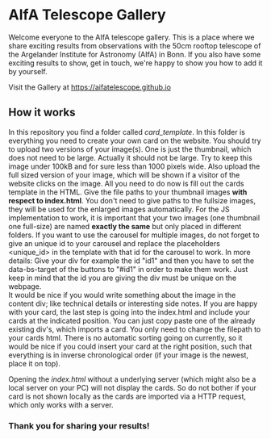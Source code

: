 # AIfA Telescope Gallery

Welcome everyone to the AIfA telescope gallery. This is a place where we share exciting results from observations with the 50cm rooftop telescope of the Argelander Institute for Astronomy (AIfA) in Bonn.
If you also have some exciting results to show, get in touch, we're happy to show you how to add it by yourself.

Visit the Gallery at https://aifatelescope.github.io

## How it works

In this repository you find a folder called *card_template*. In this folder is everything you need to create your own card on the website. You should try to upload two versions of your image(s). 
One is just the thumbnail, which does not need to be large. Actually it should not be large. Try to keep this image under 100kB and for sure less than 1000 pixels wide. Also upload the full sized version of your image, which will be shown if a visitor of the website clicks on the image. All you need to do now is fill out the cards template in the HTML. Give the file paths to your thumbnail images **with respect to index.html**. You don't need to give paths to the fullsize images, they will be used for the enlarged images automatically. For the JS implementation to work, it is important that your two images (one thumbnail one full-size) are named **exactly the same** but only placed in different folders. If you want to use the carousel for multiple images, do not forget to give an unique id to your carousel and replace the placeholders <unique_id> in the template with that id for the carousel to work. In more details: Give your div for example the id "id1" and then you have to set the data-bs-target of the buttons to "#id1" in order to make them work. Just keep in mind that the id you are giving the div must be unique on the webpage.  
It would be nice if you would write something about the image in the content div; like technical details or interesting side notes. If you are happy with your card, the last step is going into the index.html and include your cards at the indicated position.
You can just copy paste one of the already existing div's, which imports a card. You only need to change the filepath to your cards html. There is no automatic sorting going on currently, so it would be nice if you could insert your card at the right position, such that 
everything is in inverse chronological order (if your image is the newest, place it on top). 

Opening the *index.html* without a underlying server (which might also be a local server on your PC) will not display the cards. So do not bother if your card is not shown locally as the cards are imported via a HTTP request, which only works with a server. 

### Thank you for sharing your results!
